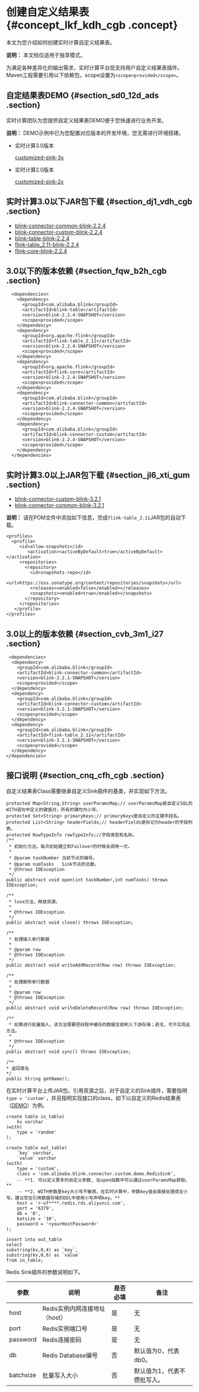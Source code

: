# 创建自定义结果表 {#concept_lkf_kdh_cgb .concept}

本文为您介绍如何创建实时计算自定义结果表。

**说明：** 本文档仅适用于独享模式。

为满足各种差异化的输出需求，实时计算平台现支持用户自定义结果表插件。Maven工程需要引用以下依赖包，scope设置为`<scope>provided</scope>`。

## 自定结果表DEMO {#section_sd0_12d_ads .section}

实时计算团队为您提供自定义结果表DEMO便于您快速进行业务开发。

**说明：** DEMO示例中已为您配置对应版本的开发环境，您无需进行环境搭建。

-   实时计算3.0版本

    [customized-sink-3x](https://github.com/RealtimeCompute/blink_customersink_3x)

-   实时计算2.0版本

    [customized-sink-2x](https://github.com/RealtimeCompute/blink_customersink_2x)


## 实时计算3.0以下JAR包下载 {#section_dj1_vdh_cgb .section}

-   [blink-connector-common-blink-2.2.4](http://docs-aliyun.cn-hangzhou.oss.aliyun-inc.com/assets/attach/99987/cn_zh/1544614396864/blink-connector-custom-blink-2.2.4.jar)
-   [blink-connector-custom-blink-2.2.4](http://docs-aliyun.cn-hangzhou.oss.aliyun-inc.com/assets/attach/99987/cn_zh/1544614508576/blink-connector-common-blink-2.2.4.jar)
-   [blink-table-blink-2.2.4](http://docs-aliyun.cn-hangzhou.oss.aliyun-inc.com/assets/attach/99987/cn_zh/1544614551435/blink-table-blink-2.2.4.jar)
-   [flink-table\_2.11-blink-2.2.4](http://docs-aliyun.cn-hangzhou.oss.aliyun-inc.com/assets/attach/99987/cn_zh/1544614593263/flink-table_2.11-blink-2.2.4-20181102.033727-1.jar)
-   [flink-core-blink-2.2.4](http://docs-aliyun.cn-hangzhou.oss.aliyun-inc.com/assets/attach/99987/cn_zh/1547195750660/flink-core-blink-2.2.4.jar)

## 3.0以下的版本依赖 {#section_fqw_b2h_cgb .section}

``` {#codeblock_5y5_lc6_12i .language-java}
  <dependencies>
    <dependency>
      <groupId>com.alibaba.blink</groupId>
      <artifactId>blink-table</artifactId>
      <version>blink-2.2.4-SNAPSHOT</version>
      <scope>provided</scope>
    </dependency>
    <dependency>
      <groupId>org.apache.flink</groupId>
      <artifactId>flink-table_2.11</artifactId>
      <version>blink-2.2.4-SNAPSHOT</version>
      <scope>provided</scope>
    </dependency>
    <dependency>
      <groupId>org.apache.flink</groupId>
      <artifactId>flink-core</artifactId>
      <version>blink-2.2.4-SNAPSHOT</version>
      <scope>provided</scope>
    </dependency>
    <dependency>
      <groupId>com.alibaba.blink</groupId>
      <artifactId>blink-connector-common</artifactId>
      <version>blink-2.2.4-SNAPSHOT</version>
      <scope>provided</scope>
    </dependency>
    <dependency>
      <groupId>com.alibaba.blink</groupId>
      <artifactId>blink-connector-custom</artifactId>
      <version>blink-2.2.4-SNAPSHOT</version>
      <scope>provided</scope>
    </dependency>
  </dependencies>
```

## 实时计算3.0以上JAR包下载 {#section_jl6_xti_gum .section}

-   [blink-connector-custom-blink-3.2.1](http://docs-aliyun.cn-hangzhou.oss.aliyun-inc.com/assets/attach/99987/cn_zh/1559663345940/blink-connector-custom-blink-3.2.1.jar)
-   [blink-connector-common-blink-3.2.1](http://docs-aliyun.cn-hangzhou.oss.aliyun-inc.com/assets/attach/99987/cn_zh/1565233225498/blink-connector-common-blink-3.2.1.jar)

**说明：** 请在POM文件中添加如下信息，完成`flink-table_2.11`JAR包的自动下载。

``` {#codeblock_w15_i69_awr}
<profiles>
  <profile>
     <id>allow-snapshots</id>
        <activation><activeByDefault>true</activeByDefault></activation>
     <repositories>
       <repository>
         <id>snapshots-repo</id>
         <url>https://oss.sonatype.org/content/repositories/snapshots</url>
         <releases><enabled>false</enabled></releases>
         <snapshots><enabled>true</enabled></snapshots>
       </repository>
     </repositories>
   </profile>
</profiles>
```

## 3.0以上的版本依赖 {#section_cvb_3m1_i27 .section}

``` {#codeblock_w7i_dy7_o62 .language-java}
 <dependencies>
  <dependency>
    <groupId>com.alibaba.blink</groupId>
    <artifactId>blink-connector-common</artifactId>
    <version>blink-3.2.1-SNAPSHOT</version>
    <scope>provided</scope>
  </dependency>
  <dependency>
    <groupId>com.alibaba.blink</groupId>
    <artifactId>blink-connector-custom</artifactId>
    <version>blink-3.2.1-SNAPSHOT</version>
    <scope>provided</scope>
  </dependency>
  <dependency>
    <groupId>com.alibaba.blink</groupId>
    <artifactId>flink-table_2.11</artifactId>
    <version>blink-3.2.1-SNAPSHOT</version>
    <scope>provided</scope>
  </dependency>
</dependencies>
```

## 接口说明 {#section_cnq_cfh_cgb .section}

自定义结果表Class需要继承自定义Sink插件的基类，并实现如下方法。

``` {#codeblock_nro_ci5_buw .language-java}
protected Map<String,String> userParamsMap;// userParamsMap是自定义SQL的WITH语句中定义的键值对，所有的键均为小写。
protected Set<String> primaryKeys;// primaryKeys是自定义的主键字段名。
protected List<String> headerFields;// headerFields是标记为header的字段列表。
protected RowTypeInfo rowTypeInfo;//字段类型和名称。
/**
 * 初始化方法。每次初始建立和Failover的时候会调用一次。
 * 
 * @param taskNumber 当前节点的编号。
 * @param numTasks   Sink节点的总数。
 * @throws IOException
 */
public abstract void open(int taskNumber,int numTasks) throws IOException;

/**
 * lose方法，释放资源。
 *
 * @throws IOException
 */
public abstract void close() throws IOException;

/**
 * 处理插入单行数据
 *
 * @param row
 * @throws IOException
 */
public abstract void writeAddRecord(Row row) throws IOException;

/**
 * 处理删除单行数据
 *
 * @param row
 * @throws IOException
 */
public abstract void writeDeleteRecord(Row row) throws IOException;

/**
 * 如果进行批量插入，该方法需要把线程中缓存的数据全部刷入下游存储；若无，可不实现此方法。
 *
 * @throws IOException
 */
public abstract void sync() throws IOException;

/** 
* 返回类名 
*/ 
public String getName();
```

在实时计算平台上传JAR包，引用资源之后，对于自定义的Sink插件，需要指明`type = 'custom'`，并且指明实现接口的class，如下以自定义的Redis结果表（[DEMO](http://docs-aliyun.cn-hangzhou.oss.aliyun-inc.com/assets/attach/110869/cn_zh/1552549477388/customsink_redis.tar.gz)）为例。

``` {#codeblock_ciy_zab_c0b .language-sql}
create table in_table(
    kv varchar 
)with(
    type = 'random'
);

create table out_table(
    `key` varchar,
    `value` varchar
)with(
    type = 'custom',
    class = 'com.alibaba.blink.connector.custom.demo.RedisSink',
    -- **1. 可以定义更多的自定义参数, 在open函数中可以通过userParamsMap获取。** 
    -- **2. WITH参数里key大小写不敏感，在实时计算中，参数key值会直接处理成全小写。建议您在引用数据存储的DDL中使用小写声明key。**
    host = 'r-uf****.redis.rds.aliyuncs.com',
    port = '6379',
    db = '0',
    batsize = '10',
    password = '<yourHostPassword>'
);

insert into out_table
select
substring(kv,0,4) as `key`,
substring(kv,0,6) as `value`
from in_table;
```

Redis Sink插件的参数说明如下。

|参数|说明|是否必填|备注|
|--|--|----|--|
|host|Redis实例内网连接地址（host）|是|无|
|port|Redis实例端口号|是|无|
|password|Redis连接密码|是|无|
|db|Redis Database编号|否|默认值为0，代表db0。|
|batchsize|批量写入大小|否|默认值为1，代表不攒批写入。|

